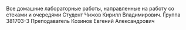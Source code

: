 Все домашние лабораторные работы, направленные на работу со стеками и очередями
Студент Чижов Кирилл Владимирович. Группа 381703-3
Преподаватель Козинов Евгений Александрович
